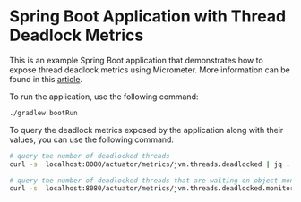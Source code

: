 # Spring Boot Application with Thread Deadlock Metrics

This is an example Spring Boot application that demonstrates how to expose thread deadlock metrics using Micrometer. More information can be found in this [article](https://medium.com/@ruth.kurniawati/detecting-deadlock-with-micrometer-metrics-a8b71ad63cb3).

To run the application, use the following command:

```bash
./gradlew bootRun
```

To query the deadlock metrics exposed by the application along with their values, you can use the following command:

```bash
# query the number of deadlocked threads
curl -s  localhost:8080/actuator/metrics/jvm.threads.deadlocked | jq .

# query the number of deadlocked threads that are waiting on object monitors
curl -s  localhost:8080/actuator/metrics/jvm.threads.deadlocked.monitor | jq .
```

